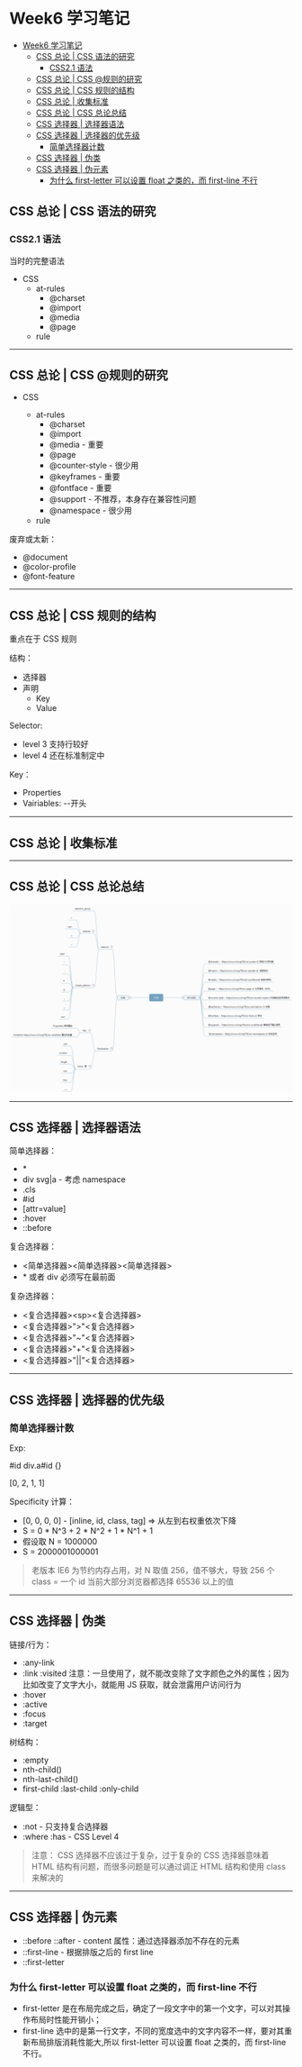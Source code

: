 # Week6 学习笔记

- [Week6 学习笔记](#week6-%e5%ad%a6%e4%b9%a0%e7%ac%94%e8%ae%b0)
  - [CSS 总论 | CSS 语法的研究](#css-%e6%80%bb%e8%ae%ba--css-%e8%af%ad%e6%b3%95%e7%9a%84%e7%a0%94%e7%a9%b6)
    - [CSS2.1 语法](#css21-%e8%af%ad%e6%b3%95)
  - [CSS 总论 | CSS @规则的研究](#css-%e6%80%bb%e8%ae%ba--css-%e8%a7%84%e5%88%99%e7%9a%84%e7%a0%94%e7%a9%b6)
  - [CSS 总论 | CSS 规则的结构](#css-%e6%80%bb%e8%ae%ba--css-%e8%a7%84%e5%88%99%e7%9a%84%e7%bb%93%e6%9e%84)
  - [CSS 总论 | 收集标准](#css-%e6%80%bb%e8%ae%ba--%e6%94%b6%e9%9b%86%e6%a0%87%e5%87%86)
  - [CSS 总论 | CSS 总论总结](#css-%e6%80%bb%e8%ae%ba--css-%e6%80%bb%e8%ae%ba%e6%80%bb%e7%bb%93)
  - [CSS 选择器 | 选择器语法](#css-%e9%80%89%e6%8b%a9%e5%99%a8--%e9%80%89%e6%8b%a9%e5%99%a8%e8%af%ad%e6%b3%95)
  - [CSS 选择器 | 选择器的优先级](#css-%e9%80%89%e6%8b%a9%e5%99%a8--%e9%80%89%e6%8b%a9%e5%99%a8%e7%9a%84%e4%bc%98%e5%85%88%e7%ba%a7)
    - [简单选择器计数](#%e7%ae%80%e5%8d%95%e9%80%89%e6%8b%a9%e5%99%a8%e8%ae%a1%e6%95%b0)
  - [CSS 选择器 | 伪类](#css-%e9%80%89%e6%8b%a9%e5%99%a8--%e4%bc%aa%e7%b1%bb)
  - [CSS 选择器 | 伪元素](#css-%e9%80%89%e6%8b%a9%e5%99%a8--%e4%bc%aa%e5%85%83%e7%b4%a0)
    - [为什么 first-letter 可以设置 float 之类的，而 first-line 不行](#%e4%b8%ba%e4%bb%80%e4%b9%88-first-letter-%e5%8f%af%e4%bb%a5%e8%ae%be%e7%bd%ae-float-%e4%b9%8b%e7%b1%bb%e7%9a%84%e8%80%8c-first-line-%e4%b8%8d%e8%a1%8c)

## CSS 总论 | CSS 语法的研究

### CSS2.1 语法

当时的完整语法

- CSS
  - at-rules
    - @charset
    - @import
    - @media
    - @page
  - rule

---

## CSS 总论 | CSS @规则的研究

- CSS

  - at-rules
    - @charset
    - @import
    - @media - 重要
    - @page
    - @counter-style - 很少用
    - @keyframes - 重要
    - @fontface - 重要
    - @support - 不推荐，本身存在兼容性问题
    - @namespace - 很少用
  - rule

废弃或太新：

- @document
- @color-profile
- @font-feature

---

## CSS 总论 | CSS 规则的结构

重点在于 CSS 规则

结构：

- 选择器
- 声明
  - Key
  - Value

Selector:

- level 3 支持行较好
- level 4 还在标准制定中

Key：

- Properties
- Vairiables: --开头

---

## CSS 总论 | 收集标准

---

## CSS 总论 | CSS 总论总结

![CSS-rules](./css-mindmap.png)

---

## CSS 选择器 | 选择器语法

简单选择器：

- \*
- div svg|a - 考虑 namespace
- .cls
- #id
- [attr=value]
- :hover
- ::before

复合选择器：

- <简单选择器><简单选择器><简单选择器>
- \* 或者 div 必须写在最前面

复杂选择器：

- <复合选择器>\<sp\><复合选择器>
- <复合选择器>">"<复合选择器>
- <复合选择器>"~"<复合选择器>
- <复合选择器>"+"<复合选择器>
- <复合选择器>"||"<复合选择器>

---

## CSS 选择器 | 选择器的优先级

### 简单选择器计数

Exp:

\#id div.a#id {}

[0, 2, 1, 1]

Specificity 计算：

- [0, 0, 0, 0] - [inline, id, class, tag] => 从左到右权重依次下降
- S = 0 \* N^3 + 2 \* N^2 + 1 \* N^1 + 1
- 假设取 N = 1000000
- S = 2000001000001

> 老版本 IE6 为节约内存占用，对 N 取值 256，值不够大，导致 256 个 class = 一个 id
> 当前大部分浏览器都选择 65536 以上的值

---

## CSS 选择器 | 伪类

链接/行为：

- :any-link
- :link :visited 注意：一旦使用了，就不能改变除了文字颜色之外的属性；因为比如改变了文字大小，就能用 JS 获取，就会泄露用户访问行为
- :hover
- :active
- :focus
- :target

树结构：

- :empty
- nth-child()
- nth-last-child()
- first-child :last-child :only-child

逻辑型：

- :not - 只支持复合选择器
- :where :has - CSS Level 4

> 注意： CSS 选择器不应该过于复杂，过于复杂的 CSS 选择器意味着 HTML 结构有问题，而很多问题是可以通过调正 HTML 结构和使用 class 来解决的

---

## CSS 选择器 | 伪元素

- ::before ::after - content 属性：通过选择器添加不存在的元素
- ::first-line - 根据排版之后的 first line
- ::first-letter

### 为什么 first-letter 可以设置 float 之类的，而 first-line 不行

- first-letter 是在布局完成之后，确定了一段文字中的第一个文字，可以对其操作布局时性能开销小；
- first-line 选中的是第一行文字，不同的宽度选中的文字内容不一样，要对其重新布局排版消耗性能大,所以 first-letter 可以设置 float 之类的，而 first-line 不行。
